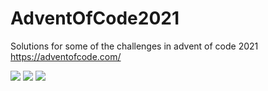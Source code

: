 # AdventOfCode2021

Solutions for some of the challenges in advent of code 2021
https://adventofcode.com/

![](https://img.shields.io/badge/day%20📅-24-blue)
![](https://img.shields.io/badge/stars%20⭐-16-yellow)
![](https://img.shields.io/badge/days%20completed-8-red)
